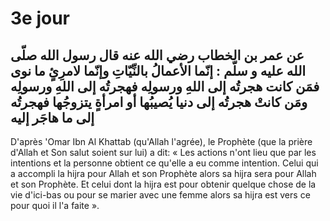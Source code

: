 # 3e jour

عن عمر بن الخطاب رضي الله عنه قال رسول الله صلّى الله عليه و سلّم : إنّما الأعمالُ بالنِّيّاتِ وإنّما لامرِئٍ ما نوى فمَن كانت هجرتُه إلى اللهِ ورسولِه فهجرتُه إلى اللهِ ورسولِه ومَن كانتْ هجرتُه إلى دنيا يُصيبُها أو امرأةٍ يتزوجُها فهجرتُه إلى ما هاجَر إليه
---
D'après 'Omar Ibn Al Khattab (qu'Allah l'agrée), le Prophète (que la prière d'Allah et Son salut soient sur lui) a dit: « Les actions n'ont lieu que par les intentions et la personne obtient ce qu'elle a eu comme intention. Celui qui a accompli la hijra pour Allah et son Prophète alors sa hijra sera pour Allah et son Prophète. Et celui dont la hijra est pour obtenir quelque chose de la vie d'ici-bas ou pour se marier avec une femme alors sa hijra est vers ce pour quoi il l'a faite ».


